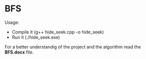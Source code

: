 # BFS

Usage:
  - Compile it (g++ hide_seek.cpp -o hide_seek)
  - Run it (./hide_seek.exe)
  
For a better understandig of the project and the algorithm read the **BFS.docx** file.
  
